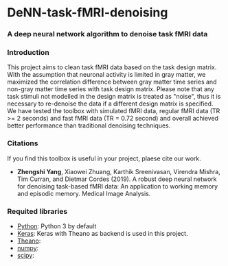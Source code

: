 DeNN-task-fMRI-denoising
================================
### A deep neural network algorithm to denoise task fMRI data
### Introduction
This project aims to clean task fMRI data based on the task design matrix. With the assumption that neuronal activity is limited in gray matter, we maximized the correlation difference between gray matter time series and non-gray matter time series with task design matrix. Please note that any task stimuli not modelled in the design matrix is treated as "noise", thus it is necessary to re-denoise the data if a different design matrix is specified. We have tested the toolbox with simulated fMRI data, regular fMRI data (TR >= 2 seconds) and fast fMRI data (TR = 0.72 second) and overall achieved better performance than traditional denoising techniques.

### Citations
If you find this toolbox is useful in your project, plaese cite our work.
*  **Zhengshi Yang**, Xiaowei Zhuang, Karthik Sreenivasan, Virendra Mishra, Tim Curran, and Dietmar Cordes (2019). A robust deep neural network for denoising task-based fMRI data: An application to working memory and episodic memory. Medical Image Analysis.

### Requited libraries
- [Python](https://www.python.org/downloads/): Python 3 by default
- [Keras](https://www.https://keras.io/): Keras with Theano as backend is used in this project.
- [Theano](https://www.http://deeplearning.net/software/theano/):
- [numpy](http://www.numpy.org/):
- [scipy](https://www.https://www.scipy.org/):
